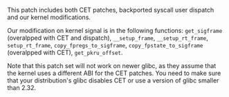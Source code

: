This patch includes both CET patches, backported syscall user dispatch and our kernel modifications.

Our modification on kernel signal is in the following functions: `get_sigframe` (overalpped with CET and dispatch), `__setup_frame`, `__setup_rt_frame`, `setup_rt_frame`, `copy_fpregs_to_sigframe`, `copy_fpstate_to_sigframe` (overalpped with CET), `get_pkru_offset`. 

Note that this patch set will not work on newer glibc, as they assume that the kernel uses a different ABI for the CET patches. 
You need to make sure that your distribution's glibc disables CET or use a version of glibc smaller than 2.32.